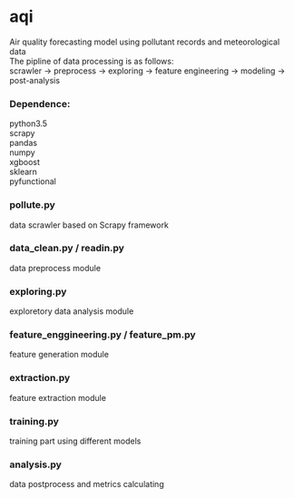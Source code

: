 # aqi
Air quality forecasting model using pollutant records and meteorological data   
The pipline of data processing is as follows:    
scrawler -> preprocess -> exploring -> feature engineering -> modeling -> post-analysis

### Dependence: ###
python3.5   
scrapy   
pandas   
numpy   
xgboost   
sklearn   
pyfunctional   

### pollute.py ###
data scrawler based on Scrapy framework

### data_clean.py / readin.py ###
data preprocess module

### exploring.py ###
exploretory data analysis module

### feature_enggineering.py / feature_pm.py ###
feature generation module

### extraction.py ###
feature extraction module

### training.py ###
training part using different models

### analysis.py ###
data postprocess and metrics calculating
